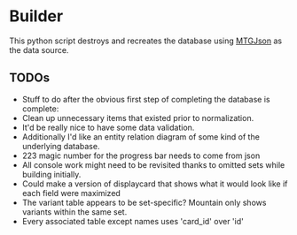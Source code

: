 # Builder

This python script destroys and recreates the database using [MTGJson](https://mtgjson.com/) as the data source.  

## TODOs
* Stuff to do after the obvious first step of completing the database is complete:
* Clean up unnecessary items that existed prior to normalization.
* It'd be really nice to have some data validation.
* Additionally I'd like an entity relation diagram of some kind of the underlying database.
* 223 magic number for the progress bar needs to come from json
* All console work might need to be revisited thanks to omitted sets while building initially.
* Could make a version of displaycard that shows what it would look like if each field were maximized
* The variant table appears to be set-specific? Mountain only shows variants within the same set.
* Every associated table except names uses 'card_id' over 'id'